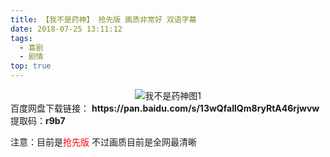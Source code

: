 ```yaml
---
title: 【我不是药神】 抢先版 画质非常好 双语字幕
date: 2018-07-25 13:11:12
tags:
  - 喜剧
  - 剧情
top: true
---
```

<div align=center>
    <img src="/assets/images/a/3/wbsys/1.jpg" alt="我不是药神图1">
</div>
<!-- more -->
百度网盘下载链接：
<b>https://pan.baidu.com/s/13wQfaIlQm8ryRtA46rjwvw</b>
提取码：<b>r9b7</b>

注意：目前是<span style="color: red">抢先版</span> 不过画质目前是全网最清晰
